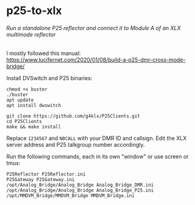 # p25-to-xlx

###### Run a standalone P25 reflector and connect it to Module A of an XLX multimode reflector

I mostly followed this manual: https://www.lucifernet.com/2020/01/08/build-a-p25-dmr-cross-mode-bridge/

Install DVSwitch and P25 binaries:
```wget http://dvswitch.org/buster
chmod +x buster
./buster
apt update
apt install dwswitch

git clone https://github.com/g4klx/P25Clients.git
cd P25Clients
make && make install
```
Replace `1234567` and `N0CALL` with your DMR ID and callsign. Edit the XLX server address and P25 talkgroup number accordingly.

Run the following commands, each in its own "window" or use screen or tmux:

```
P25Reflector P25Reflector.ini
P25Gateway P25Gateway.ini
/opt/Analog_Bridge/Analog_Bridge Analog_Bridge_DMR.ini
/opt/Analog_Bridge/Analog_Bridge Analog_Bridge_P25.ini
/opt/MMDVM_Bridge/MMDVM_Bridge MMDVM_Bridge.ini
```
